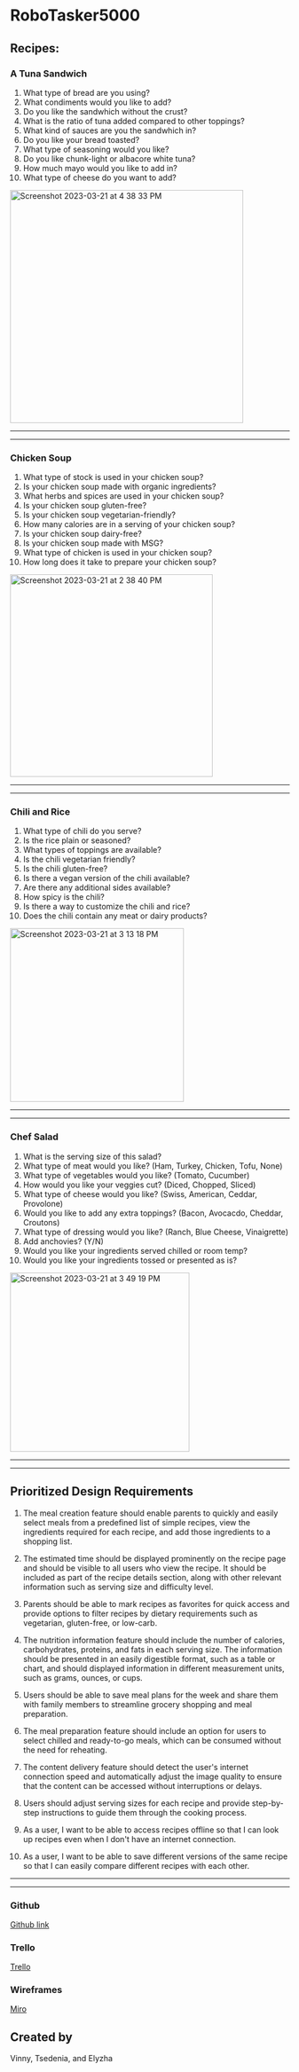 # RoboTasker5000

## Recipes:


### A Tuna Sandwich
1. What type of bread are you using?
2. What condiments would you like to add?
3. Do you like the sandwhich without the crust?
4. What is the ratio of tuna added compared to other toppings?
5. What kind of sauces are you the sandwhich in?
6. Do you like your bread toasted?
7. What type of seasoning would you like?
8. Do you like chunk-light or albacore white tuna?
9. How much mayo would you like to add in?
10. What type of cheese do you want to add?

<img width="420" alt="Screenshot 2023-03-21 at 4 38 33 PM" src="https://user-images.githubusercontent.com/127264407/226765597-a0f6f592-e305-437d-85d1-19b7138d7e58.png">

----
----

### Chicken Soup
1. What type of stock is used in your chicken soup?
2. Is your chicken soup made with organic ingredients?
3. What herbs and spices are used in your chicken soup?
4. Is your chicken soup gluten-free?
5. Is your chicken soup vegetarian-friendly?
6. How many calories are in a serving of your chicken soup?
7. Is your chicken soup dairy-free?
8. Is your chicken soup made with MSG?
9. What type of chicken is used in your chicken soup?
10. How long does it take to prepare your chicken soup?

<img width="365" alt="Screenshot 2023-03-21 at 2 38 40 PM" src="https://user-images.githubusercontent.com/127264407/226762053-0bb82528-8e2a-4d6f-b73c-44e8213e3422.png">

---
---

### Chili and Rice
1. What type of chili do you serve?
2. Is the rice plain or seasoned?
3. What types of toppings are available?
4. Is the chili vegetarian friendly?
5. Is the chili gluten-free?
6. Is there a vegan version of the chili available?
7. Are there any additional sides available?
8. How spicy is the chili?
9. Is there a way to customize the chili and rice?
10. Does the chili contain any meat or dairy products?

<img width="313" alt="Screenshot 2023-03-21 at 3 13 18 PM" src="https://user-images.githubusercontent.com/127264407/226760886-af47a3a1-a825-475a-b8b3-7f5bac822b62.png">

---
---

### Chef Salad
1. What is the serving size of this salad?
2. What type of meat would you like? (Ham, Turkey, Chicken, Tofu, None)
3. What type of vegetables would you like? (Tomato, Cucumber)
4. How would you like your veggies cut? (Diced, Chopped, Sliced)
5. What type of cheese would you like? (Swiss, American, Ceddar, Provolone) 
6. Would you like to add any extra toppings? (Bacon, Avocacdo, Cheddar, Croutons)
7. What type of dressing would you like? (Ranch, Blue Cheese, Vinaigrette)
8. Add anchovies? (Y/N)
9. Would you like your ingredients served chilled or room temp?
10. Would you like your ingredients tossed or presented as is?

<img width="323" alt="Screenshot 2023-03-21 at 3 49 19 PM" src="https://user-images.githubusercontent.com/127264407/226760186-e5cbf899-baf3-4dbd-b5fc-ea575bb2a604.png">


---
---

## Prioritized Design Requirements
1. The meal creation feature should enable parents to quickly and easily select meals from a predefined list of simple recipes, view the ingredients required for each recipe, and add those ingredients to a shopping list.

2. The estimated time should be displayed prominently on the recipe page and should be visible to all users who view the recipe. It should be included as part of the recipe details section, along with other relevant information such as serving size and difficulty level.

3. Parents should be able to mark recipes as favorites for quick access and provide options to filter recipes by dietary requirements such as vegetarian, gluten-free, or low-carb.

4. The nutrition information feature should include the number of calories, carbohydrates, proteins, and fats in each serving size. The information should be presented in an easily digestible format, such as a table or chart, and should displayed information in different measurement units, such as grams, ounces, or cups.

5. Users should be able to save meal plans for the week and share them with family members to streamline grocery shopping and meal preparation.

6. The meal preparation feature should include an option for users to select chilled and ready-to-go meals, which can be consumed without the need for reheating.

7. The content delivery feature should detect the user's internet connection speed and automatically adjust the image quality to ensure that the content can be accessed without interruptions or delays.

8. Users should adjust serving sizes for each recipe and provide step-by-step instructions to guide them through the cooking process.

9. As a user, I want to be able to access recipes offline so that I can look up recipes even when I don't have an internet connection.

10. As a user, I want to be able to save different versions of the same recipe so that I can easily compare different recipes with each other.

---
---


### Github
[Github link](https://github.com/ebelbell/RobotApp-0_0)

### Trello
[Trello](https://trello.com/b/Vjm4yWnK/user-stories)

### Wireframes
[Miro](https://miro.com/app/board/uXjVMaiU6Lk=/)

## Created by
Vinny, Tsedenia, and Elyzha
